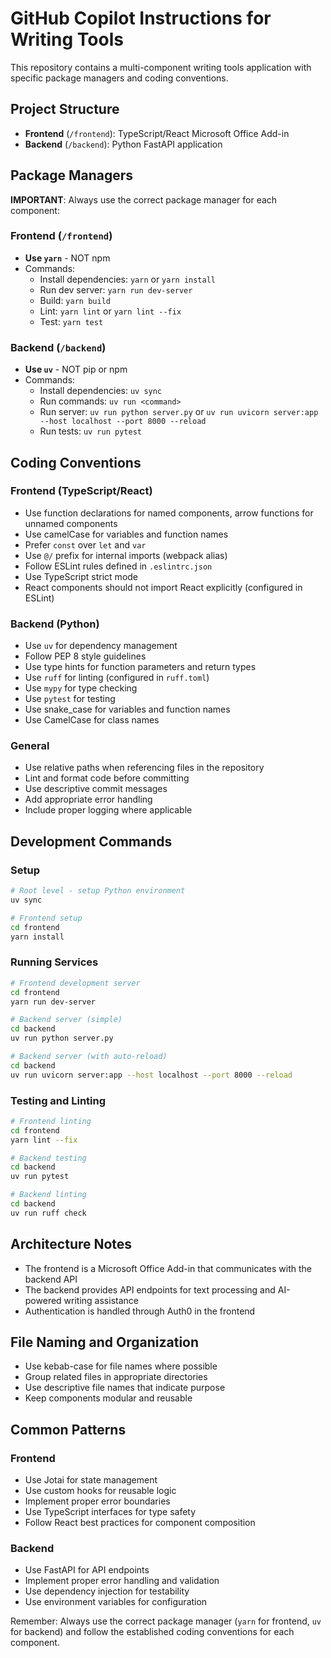 # GitHub Copilot Instructions for Writing Tools

This repository contains a multi-component writing tools application with specific package managers and coding conventions.

## Project Structure

- **Frontend** (`/frontend`): TypeScript/React Microsoft Office Add-in
- **Backend** (`/backend`): Python FastAPI application

## Package Managers

**IMPORTANT**: Always use the correct package manager for each component:

### Frontend (`/frontend`)
- **Use `yarn`** - NOT npm
- Commands:
  - Install dependencies: `yarn` or `yarn install`
  - Run dev server: `yarn run dev-server`
  - Build: `yarn build`
  - Lint: `yarn lint` or `yarn lint --fix`
  - Test: `yarn test`

### Backend (`/backend`)
- **Use `uv`** - NOT pip or npm
- Commands:
  - Install dependencies: `uv sync`
  - Run commands: `uv run <command>`
  - Run server: `uv run python server.py` or `uv run uvicorn server:app --host localhost --port 8000 --reload`
  - Run tests: `uv run pytest`

## Coding Conventions

### Frontend (TypeScript/React)
- Use function declarations for named components, arrow functions for unnamed components
- Use camelCase for variables and function names
- Prefer `const` over `let` and `var`
- Use `@/` prefix for internal imports (webpack alias)
- Follow ESLint rules defined in `.eslintrc.json`
- Use TypeScript strict mode
- React components should not import React explicitly (configured in ESLint)

### Backend (Python)
- Use `uv` for dependency management
- Follow PEP 8 style guidelines
- Use type hints for function parameters and return types
- Use `ruff` for linting (configured in `ruff.toml`)
- Use `mypy` for type checking
- Use `pytest` for testing
- Use snake_case for variables and function names
- Use CamelCase for class names

### General
- Use relative paths when referencing files in the repository
- Lint and format code before committing
- Use descriptive commit messages
- Add appropriate error handling
- Include proper logging where applicable

## Development Commands

### Setup
```bash
# Root level - setup Python environment
uv sync

# Frontend setup
cd frontend
yarn install
```

### Running Services
```bash
# Frontend development server
cd frontend
yarn run dev-server

# Backend server (simple)
cd backend
uv run python server.py

# Backend server (with auto-reload)
cd backend
uv run uvicorn server:app --host localhost --port 8000 --reload
```

### Testing and Linting
```bash
# Frontend linting
cd frontend
yarn lint --fix

# Backend testing
cd backend
uv run pytest

# Backend linting
cd backend
uv run ruff check
```

## Architecture Notes

- The frontend is a Microsoft Office Add-in that communicates with the backend API
- The backend provides API endpoints for text processing and AI-powered writing assistance
- Authentication is handled through Auth0 in the frontend

## File Naming and Organization

- Use kebab-case for file names where possible
- Group related files in appropriate directories
- Use descriptive file names that indicate purpose
- Keep components modular and reusable

## Common Patterns

### Frontend
- Use Jotai for state management
- Use custom hooks for reusable logic
- Implement proper error boundaries
- Use TypeScript interfaces for type safety
- Follow React best practices for component composition

### Backend
- Use FastAPI for API endpoints
- Implement proper error handling and validation
- Use dependency injection for testability
- Use environment variables for configuration

Remember: Always use the correct package manager (`yarn` for frontend, `uv` for backend) and follow the established coding conventions for each component.